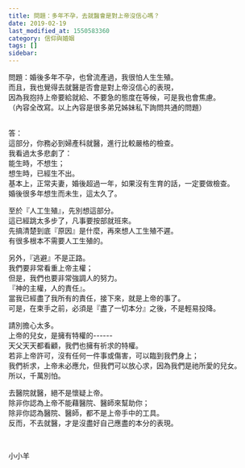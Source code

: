 ```yaml
---
title: 問題：多年不孕，去就醫會是對上帝沒信心嗎？
date: 2019-02-19
last_modified_at: 1550583360
category: 信仰與婚姻
tags: []
sidebar: 
---
```


<p>問題：婚後多年不孕，也曾流產過，我很怕人生生殖。<br/>
而且，我也覺得去就醫是否會是對上帝沒信心的表現，<br/>
因為我抱持上帝要給就給、不要急的態度在等候，可是我也會焦慮。<br/>
（內容全改寫。以上內容是很多弟兄姊妹私下詢問共通的問題）</p>
<p><br/>
答：<br/>
這部分，你務必到婦產科就醫，進行比較嚴格的檢查。 <br/>
我看過太多悲劇了： <br/>
能生時，不想生；<br/>
想生時，已經生不出。 <br/>
基本上，正常夫妻，婚後超過一年，如果沒有生育的話，一定要做檢查。 <br/>
婚後很多年想生而未生，這太久了。 </p>
<p>至於『人工生殖』，先別想這部分。 <br/>
這已經跳太多步了，凡事要按部就班來。 <br/>
先搞清楚到底『原因』是什麼，再來想人工生殖不遲。 <br/>
有很多根本不需要人工生殖的。 </p>
<p>另外，『逃避』不是正路。 <br/>
我們要非常看重上帝主權；<br/>
但是，我們也要非常強調人的努力。 <br/>
『神的主權，人的責任』。 <br/>
當我已經盡了我所有的責任，接下來，就是上帝的事了。 <br/>
可是，在束手之前，必須是『盡了一切本分』之後，不是輕易投降。</p>
<p>請別擔心太多。 <br/>
上帝的兒女，是擁有特權的------<br/>
天父天天都看顧，我們也擁有祈求的特權。<br/>
若非上帝許可，沒有任何一件事或傷害，可以臨到我們身上；<br/>
我們祈求，上帝未必應允，但我們可以放心求，因為我們是祂所愛的兒女。<br/>
所以，千萬別怕。 </p>
<p>去醫院就醫，絕不是懷疑上帝。 <br/>
除非你認為上帝不能藉醫院、醫師來幫助你；<br/>
除非你認為醫院、醫師，都不是上帝手中的工具。 <br/>
反而，不去就醫，才是沒盡好自己應盡的本分的表現。</p>
<p> </p>
<p>小小羊</p>
